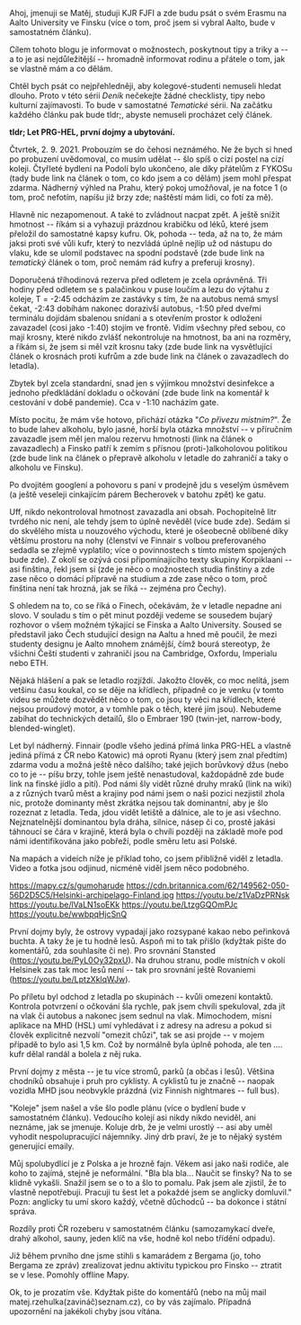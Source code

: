 <!---
# Deník 01: Let
- spani na listopadu, krasny vyhled (fotka)
- delayed bus, fuck it
- I am IDIOT, ALWAYS travel with backpack, never with a case
- unsure dutyfree, only 1l of alcohol -> more next time
- unexpected fellow friend from Prague

# tesim se na sezeni na kridlech
- asi budu mit, co jsem nejvic chtel
- vesnican v letadle
- what railway / speedway is that? Oh, it's a shore.
- Finnair Account seems worth
- responsibilities of exit row
- YT video - exit row safety
- more legroom
- different clouds
- different Finnish clouds
- so many islands full of trees
- so many forests

- all tickets online
- many cyclists
- so many parks
- fucking luggage
- polish neighbour
- wierd self-locking door, one key for all
- lost in the woods with an italian from Bergamo

- learning Finnish? Forget about it
- sharpen knife on plate
-->
Ahoj, jmenuji se Matěj, studuji KJR FJFI a zde budu psát o svém Erasmu 
na Aalto University ve Finsku (více o tom, proč jsem si vybral Aalto, bude 
v samostatném článku).  

Cílem tohoto blogu je informovat o možnostech, poskytnout tipy a triky 
a -- a to je asi nejdůležitější -- hromadně informovat rodinu a přátele 
o tom, jak se vlastně mám a co dělám.

Chtěl bych psát co nejpřehledněji, aby kolegové-studenti nemuseli hledat 
dlouho. Proto v této sérii _Deník_ nečekejte žádné checklisty, tipy 
nebo kulturní zajímavosti. To bude v samostatné _Tematické_ sérii. Na 
začátku každého článku pak bude tldr;, abyste nemuseli procházet celý článek.

**tldr; Let PRG-HEL, první dojmy a ubytování.**

Čtvrtek, 2. 9. 2021. Probouzím se do čehosi neznámého. Ne že bych si hned 
po probuzení uvědomoval, co musím udělat -- šlo spíš o cizí postel na cizí 
koleji. Čtyřleté bydlení na Podolí bylo ukončeno, ale díky přátelům z FYKOSu 
(tady bude link na článek o tom, co kdo jsem a co dělám) jsem mohl přespat 
zdarma. Nádherný výhled na Prahu, který pokoj umožňoval, je na fotce 1 (o tom, 
proč nefotím, napíšu již brzy zde; naštěstí mám lidi, co fotí za mě).

<!-- fotka 1 zde -->

Hlavně nic nezapomenout. A také to zvládnout nacpat zpět. A ještě snížit 
hmotnost -- říkám si a vyhazuji prázdnou krabičku od léků, které jsem 
přeložil do samostatné kapsy kufru. Ok, pohoda -- teda, 
až na to, že mám jaksi proti své vůli kufr, který to nezvládá úplně nejlíp 
už od nástupu do vlaku, kde se ulomil podstavec na spodní podstavě (zde 
bude link na _tematický_ článek o tom, proč nemám rád kufry a preferuji 
krosny). 

Doporučená tříhodinová rezerva před odletem je zcela oprávněná. Tři hodiny 
před odletem se s palačinkou v puse loučím a lezu do výtahu z koleje, 
T = -2:45 odcházím ze zastávky s tím, že na autobus nemá smysl čekat, -2:43 
dobíhám nakonec dorazivší autobus, -1:50 před dveřmi terminálu dojídám 
sbalenou snídani a s otevřením prostor k odložení zavazadel (cosi jako -1:40) 
stojím ve frontě. Vidím všechny před sebou, co mají krosny, které nikdo 
zvlášť nekontroluje na hmotnost, ba ani na rozměry, a říkám si, že jsem si měl 
vzít krosnu taky (zde bude link na vysvětlující článek o krosnách proti 
kufrům a zde bude link na článek o zavazadlech do letadla). 

Zbytek byl zcela standardní, snad jen s výjimkou množství desinfekce a jednoho 
předkládání dokladu o očkování (zde bude link na komentář k cestování v době 
pandemie). Cca v -1:10 nacházím gate. 

Místo pocitu, že mám vše hotovo, přichází otázka "*Co přivezu místním?*". 
Že to bude lahev alkoholu, bylo jasné, horší byla otázka množství -- 
v příručním zavazadle jsem měl jen malou rezervu hmotnosti (link na článek 
o zavazadlech) a Finsko patří k zemím s přísnou (proti-)alkoholovou 
politikou (zde 
bude link na článek o přepravě alkoholu v letadle do zahraničí a taky o 
alkoholu ve Finsku). 

Po dvojitém googlení a pohovoru s paní v prodejně jdu s veselým úsměvem 
(a ještě veseleji cinkajícím párem Becherovek v batohu zpět) ke gatu. 

Uff, nikdo nekontroloval hmotnost zavazadla ani obsah. Pochopitelně litr 
tvrdého nic není, ale tehdy jsem to úplně nevěděl (více bude zde). 
Sedám si do skvělého místa u nouzového východu, které je ošeobecně oblíbené 
díky většímu prostoru na nohy (členství ve Finnair s volbou preferovaného 
sedadla se zřejmě vyplatilo; více o povinnostech s tímto místem spojených 
bude zde). Z okolí se ozývá cosi připomínajícího texty skupiny Korpiklaani 
-- asi finština, řekl jsem si (zde je něco o možnostech studia finštiny 
a zde zase něco o domácí přípravě na studium a zde zase něco o tom, proč 
finština není tak hrozná, jak se říká -- zejména pro Čechy).

S ohledem na to, co se říká o Finech, očekávám, že v letadle nepadne ani 
slovo. V souladu s tím o pět minut později vedeme se sousedem bujarý rozhovor 
o všem možném týkající se Finska a Aalto University. Soused se představil jako 
Čech studující design na Aaltu a hned mě poučil, že mezi studenty designu 
je Aalto mnohem známější, čímž bourá stereotyp, že všichni 
Čeští studenti v zahraničí jsou na Cambridge, Oxfordu, Imperialu nebo ETH.  

Nějaká hlášení a pak se letadlo rozjíždí. Jakožto člověk, co moc nelítá, 
jsem vetšinu času koukal, co se děje na křídlech, případně co je venku 
(v tomto videu se můžete dozvědět něco o tom, co jsou ty věci na křídlech, 
které nejsou proudový motor, a v tomhle pak o těch, které jím jsou). 
Nebudeme zabíhat do technických detailů, šlo o Embraer 190 (twin-jet, 
narrow-body, blended-winglet).  

Let byl nádherný. Finnair (podle všeho jediná přímá linka PRG-HEL a vlastně 
jediná přímá z ČR nebo Katowic) má oproti Ryanu (který jsem znal předtím) 
zdarma vodu a možná ještě něco dalšího; také jejich borůvkový džus (nebo 
co to je -- píšu brzy, tohle jsem ještě nenastudoval, každopádně zde bude 
link na finské jídlo a pití). Pod námi šly vidět různé druhy mraků (link na 
wiki) a z různých tvarů měst a krajiny pod námi jsem o naši pozici nezjistil 
zhola nic, protože dominanty měst zkrátka nejsou tak dominantní, aby je šlo 
rozeznat z letadla. Teda, jdou vidět letiště a dálnice, ale to je asi všechno. 
Nejznatelnější dominantou byla dráha, silnice, násep či co, prostě jakási 
táhnoucí se čára v krajině, která byla o chvíli později na základě moře 
pod námi identifikována jako pobřeží, podle směru letu asi Polské. 

Na mapách a videích níže je příklad toho, co jsem přibližně viděl z letadla. 
Video a fotka jsou odjinud, nicméně viděl jsem něco podobného. 

https://mapy.cz/s/gumoharude
https://cdn.britannica.com/62/149562-050-56D2D5C5/Helsinki-archipelago-Finland.jpg
https://youtu.be/z1VaDzPRNsk
https://youtu.be/lVaLN1soEKk
https://youtu.be/LtzgGQOmPJc
https://youtu.be/wwbpqHjcSnQ

První dojmy byly, že ostrovy vypadají jako rozsypané kakao nebo peřinková 
buchta. A taky že je tu hodně lesů. Aspoň mi to tak přišlo (kdyžtak pište do 
komentářů, zda souhlasíte či ne). Pro srovnání Stansted 
(https://youtu.be/PyL0Oy32pxU). Na druhou stranu, podle místních v okolí 
Helsinek zas tak moc lesů není -- tak pro srovnání ještě Rovaniemi 
(https://youtu.be/LptzXklqWJw). 

Po příletu byl odchod z letadla po skupinách -- kvůli omezení kontaktů. 
Kontrola potvrzení o očkování šla rychle, pak jsem chvíli spekuloval, zda 
jít na vlak či autobus a nakonec jsem sednul na vlak. Mimochodem, mísní 
aplikace na MHD (HSL) umí vyhledávat i z adresy na adresu a pokud si člověk 
explicitně nezvolí "omezit chůzi", tak se asi projde -- v mojem případě to 
bylo asi 1,5 km. Což by normálně byla úplně pohoda, ale ten .... kufr dělal 
randál a bolela z něj ruka. 

První dojmy z města -- je tu více stromů, parků (a občas i lesů). Většina 
chodníků obsahuje i pruh pro cyklisty. A cyklistů tu je značně -- naopak 
vozidla MHD jsou neobvykle prázdná (viz Finnish nightmares -- full bus).

"Koleje" jsem našel a vše šlo podle plánu (více o bydlení bude v samostatném 
článku). Vedoucího kolejí asi nikdy nikdo neviděl, ani neznáme, jak se 
jmenuje. Koluje drb, že je velmi urostlý -- asi aby uměl vyhodit 
nespolupracující nájemníky. Jiný drb praví, že je to nějaký systém 
generující emaily. 

Můj spolubydlící je z Polska a je hrozně fajn. Věkem asi jako naši rodiče, 
ale koho to zajímá, stejně je neformální. "Bla bla bla... Naučit se finsky? 
Na to se klidně vykašli. Snažil jsem se o to a šlo to pomalu. Pak jsem 
ale zjistil, že to vlastně nepotřebuji. Pracuji tu šest let a pokaždé 
jsem se anglicky domluvil." Pozn: anglicky tu umí skoro každý, včetně 
důchodců -- ba dokonce i státní správa. 

Rozdíly proti ČR rozeberu v samostatném článku (samozamykací dveře, drahý 
alkohol, sauny, jeden klíč na vše, hodně kol nebo třídění odpadu). 

Již během prvního dne jsme stihli s kamarádem z Bergama (jo, toho Bergama 
ze zpráv) zrealizovat jednu aktivitu typickou pro Finsko -- ztratit se v lese. 
Pomohly offline Mapy. 

Ok, to je prozatím vše. Kdyžtak pište do komentářů (nebo na můj mail 
matej.rzehulka(zavináč)seznam.cz), co by vás zajímalo. 
Případná upozornění na jakékoli chyby jsou vítána. 
